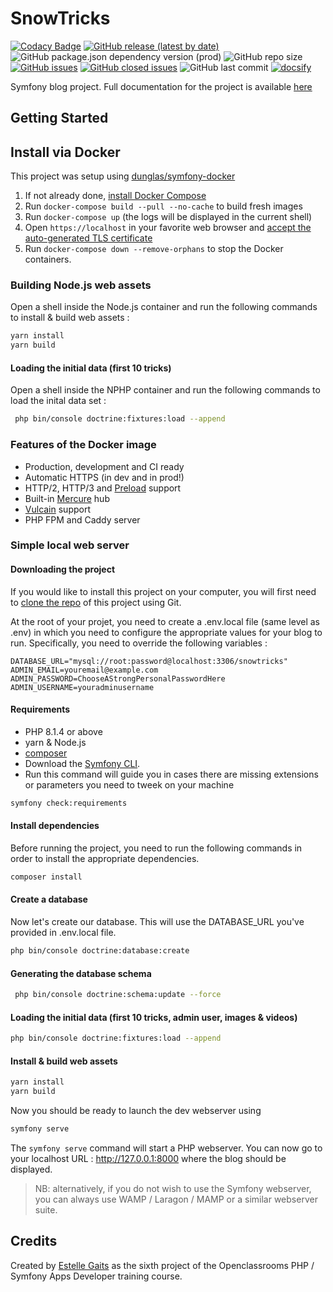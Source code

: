 # SnowTricks

[![Codacy Badge](https://app.codacy.com/project/badge/Grade/30d28b33b7fd4fbb92d0a523cff172eb)](https://www.codacy.com/gh/EstelleMyddleware/snowtricks/dashboard?utm_source=github.com&amp;utm_medium=referral&amp;utm_content=EstelleMyddleware/snowtricks&amp;utm_campaign=Badge_Grade)
[![GitHub release (latest by date)](https://img.shields.io/github/v/release/stlgaits/snowtricks)](https://github.com/stlgaits/snowtricks)
![GitHub package.json dependency version (prod)](https://img.shields.io/github/package-json/dependency-version/stlgaits/snowtricks/bootstrap)
![GitHub repo size](https://img.shields.io/github/repo-size/stlgaits/snowtricks)
[![GitHub issues](https://img.shields.io/github/issues/stlgaits/snowtricks)](https://github.com/stlgaits/snowtricks/issues)
[![GitHub closed issues](https://img.shields.io/github/issues-closed/EstelleMyddleware/snowtricks)](https://github.com/stlgaits/snowtricks/issues?q=is%3Aissue+is%3Aclosed)
![GitHub last commit](https://img.shields.io/github/last-commit/stlgaits/snowtricks)
[![docsify](https://img.shields.io/badge/documented%20with-docsify-cc00ff.svg)](https://docsify.js.org/)

Symfony blog project. Full documentation for the project is available [here](https://stlgaits.github.io/snowtricks/)

## Getting Started

<!-- tabs:start -->

## **Install via Docker**

This project was setup using [dunglas/symfony-docker](https://github.com/dunglas/symfony-docker)

1. If not already done, [install Docker Compose](https://docs.docker.com/compose/install/)
2. Run `docker-compose build --pull --no-cache` to build fresh images
3. Run `docker-compose up` (the logs will be displayed in the current shell)
4. Open `https://localhost` in your favorite web browser and [accept the auto-generated TLS certificate](https://stackoverflow.com/a/15076602/1352334)
5. Run `docker-compose down --remove-orphans` to stop the Docker containers.

### Building Node.js web assets

Open a shell inside the Node.js container and run the following commands to install & build web assets :

```bash
yarn install
yarn build
```

#### Loading the initial data (first 10 tricks)

Open a shell inside the NPHP container and run the following commands to load the inital data set :

```bash
 php bin/console doctrine:fixtures:load --append
```

### Features of the Docker image

* Production, development and CI ready
* Automatic HTTPS (in dev and in prod!)
* HTTP/2, HTTP/3 and [Preload](https://symfony.com/doc/current/web_link.html) support
* Built-in [Mercure](https://symfony.com/doc/current/mercure.html) hub
* [Vulcain](https://vulcain.rocks) support
* PHP FPM and Caddy server

### **Simple local web server**

#### Downloading the project

If you would like to install this project on your computer, you will first need to [clone the repo](https://github.com/EstelleMyddleware/snowtricks) of this project using Git.

At the root of your projet, you need to create a .env.local file (same level as .env) in which you need to configure the appropriate values for your blog to run. Specifically, you need to override the following variables :

```text
DATABASE_URL="mysql://root:password@localhost:3306/snowtricks"
ADMIN_EMAIL=youremail@example.com
ADMIN_PASSWORD=ChooseAStrongPersonalPasswordHere
ADMIN_USERNAME=youradminusername
 ```

#### Requirements

* PHP 8.1.4 or above
* yarn & Node.js
* [composer](https://getcomposer.org/download/)
* Download the [Symfony CLI](https://symfony.com/download).
* Run this command will guide you in cases there are missing extensions or parameters you need to tweek on your machine

```bash
symfony check:requirements  
```

#### Install dependencies

Before running the project, you need to run the following commands in order to install the appropriate dependencies.

```bash
composer install
```

#### Create a database

Now let's create our database. This will use the DATABASE_URL you've provided in .env.local file.

```bash
php bin/console doctrine:database:create
```

#### Generating the database schema

```bash
 php bin/console doctrine:schema:update --force
 ```

#### Loading the initial data (first 10 tricks, admin user, images & videos)

```bash
php bin/console doctrine:fixtures:load --append
```

#### Install & build web assets

```bash
yarn install
yarn build
```

Now you should be ready to launch the dev webserver using

```bash
symfony serve
```

The ```symfony serve``` command will start a PHP webserver.
You can now go to your localhost URL : <http://127.0.0.1:8000> where the blog should be displayed.

>NB: alternatively, if you do not wish to use the Symfony webserver, you can always use WAMP / Laragon / MAMP or a similar webserver suite.

<!-- tabs:end -->

## Credits

Created by [Estelle Gaits](http://estellegaits.fr) as the sixth project of the Openclassrooms PHP / Symfony Apps Developer training course.
